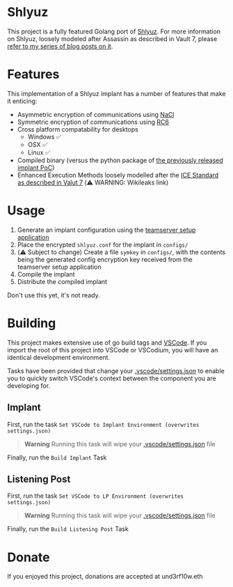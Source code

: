 # Shlyuz
This project is a fully featured Golang port of [Shlyuz](https://github.com/shlyuz/). For more information on Shlyuz, loosely modeled after Assassin as described in Vault 7, please [refer to my series of blog posts on it](https://und3rf10w.github.io/posts/2022/01/08/shlyuz-1-influences.html).

# Features
This implementation of a Shlyuz implant has a number of features that make it enticing:
- Asymmetric encryption of communications using [NaCl](https://nacl.cr.yp.to/box.html)
- Symmetric encryption of communications using [RC6](https://en.wikipedia.org/wiki/RC6)
- Cross platform compatability for desktops
    - Windows ✅
    - OSX ✅
    - Linux ✅
- Compiled binary (versus the python package of [the previously released implant PoC](https://github.com/shlyuz/mac_implant))
- Enhanced Execution Methods loosely modelled after the [ICE Standard as described in Valut 7](https://wikileaks.org/ciav7p1/cms/files/ICE-Spec-v3-final-SECRET.pdf) (⚠️ WARNING: Wikileaks link)

# Usage
1. Generate an implant configuration using the [teamserver setup application](https://github.com/shlyuz/teamserver/blob/master/setup.py)
2. Place the encrypted `shlyuz.conf` for the implant in `configs/`
3. (⚠️ Subject to change) Create a file `symkey` in `configs/`, with the contents being the generated config encryption key received from the teamserver setup application
4. Compile the implant
5. Distribute the compiled implant


Don't use this yet, it's not ready.

# Building
This project makes extensive use of go build tags and [VSCode](https://vscodium.com/). If you import the root of this project into VSCode or VSCodium, you will have an identical development environment.

Tasks have been provided that change your [.vscode/settings.json](https://github.com/shlyuz/implant_go/blob/master/.vscode/settings.json) to enable you to quickly switch VSCode's context between the component you are developing for. 

## Implant
First, run the task `Set VSCode to Implant Environment (overwrites settings.json)`

> **Warning**
> Running this task will wipe your [.vscode/settings.json](https://github.com/shlyuz/implant_go/blob/master/.vscode/settings.json) file

Finally, run the `Build Implant` Task

## Listening Post
First, run the task `Set VSCode to LP Environment (overwrites settings.json)`

> **Warning**
> Running this task will wipe your [.vscode/settings.json](https://github.com/shlyuz/implant_go/blob/master/.vscode/settings.json) file

Finally, run the `Build Listening Post` Task

# Donate
If you enjoyed this project, donations are accepted at und3rf10w.eth